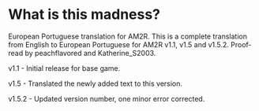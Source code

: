# What is this madness?
European Portuguese translation for AM2R. This is a complete translation from English to European Portuguese for AM2R v1.1, v1.5 and v1.5.2.
Proof-read by peachflavored and Katherine_S2003.

v1.1 - Initial release for base game.

v1.5 - Translated the newly added text to this version.

v1.5.2 - Updated version number, one minor error corrected.
